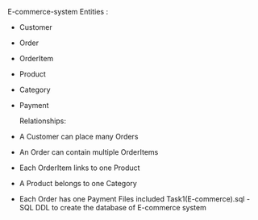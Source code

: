 E-commerce-system
Entities :

- Customer
- Order
- OrderItem
- Product
- Category
- Payment
  
  Relationships:
- A Customer can place many Orders
- An Order can contain multiple OrderItems
- Each OrderItem links to one Product
- A Product belongs to one Category
- Each Order has one Payment
Files included
 Task1(E-commerce).sql - SQL DDL to create the database of E-commerce system
